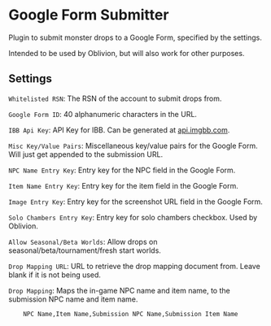 # Google Form Submitter

Plugin to submit monster drops to a Google Form, specified by the settings.

Intended to be used by Oblivion, but will also work for other purposes.

## Settings

`Whitelisted RSN`: The RSN of the account to submit drops from.

`Google Form ID`: 40 alphanumeric characters in the URL.

`IBB Api Key`: API Key for IBB. Can be generated at [api.imgbb.com](api.img.com).

`Misc Key/Value Pairs`: Miscellaneous key/value pairs for the Google Form. Will just get appended to the submission URL.

`NPC Name Entry Key`: Entry key for the NPC field in the Google Form.

`Item Name Entry Key`: Entry key for the item field in the Google Form.

`Image Entry Key`: Entry key for the screenshot URL field in the Google Form.

`Solo Chambers Entry Key`: Entry key for solo chambers checkbox. Used by Oblivion.

`Allow Seasonal/Beta Worlds`: Allow drops on seasonal/beta/tournament/fresh start worlds.

`Drop Mapping URL`: URL to retrieve the drop mapping document from. Leave blank if it is not being used.

`Drop Mapping`: Maps the in-game NPC name and item name, to the submission NPC name and item name.

        NPC Name,Item Name,Submission NPC Name,Submission Item Name